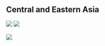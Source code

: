 ## Central and Eastern Asia

<img src="./Results/Central and Eastern Asia/Central_and_Eastern_Asia_circular_network_logos.png">
<img src="Central and Eastern Asia/Central_and_Eastern_Asia_eigenvector_centrality.png">
<br>
<br>
<img src="Central and Eastern Asia/Central_and_Eastern_Asia_multipartite_network_logos_cluster.png">
